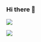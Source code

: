 ### Hi there 👋

![ ](https://github-readme-stats.vercel.app/api/top-langs/?username=sussygamedeveloper&theme=dracula&show_icons=true)

![ ](https://github-readme-stats.vercel.app/api?username=sussygamedeveloper&show_icons=true&theme=dracula)
